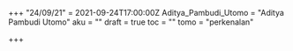+++
"24/09/21" = 2021-09-24T17:00:00Z
Aditya_Pambudi_Utomo = "Aditya Pambudi Utomo"
aku = ""
draft = true
toc = ""
tomo = "perkenalan"

+++
